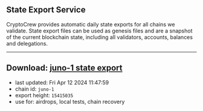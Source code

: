 ## State Export Service
CryptoCrew provides automatic daily state exports for all chains we validate. State export files can be used as genesis files and are a snapshot of the current blockchain state, including all validators, accounts, balances and delegations.

---
**Download: [juno-1 state export](https://dl-eu2.ccvalidators.com/SERVICE/juno/juno-1_export_15415035.json)**
---

- last updated: Fri Apr 12 2024 11:47:59
- chain id: `juno-1`
- export height: `15415035`
- use for: airdrops, local tests, chain recovery
